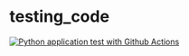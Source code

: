 # testing_code
[![Python application test with Github Actions](https://github.com/Chinemelu4/testing_code/actions/workflows/testing-ci.yml/badge.svg)](https://github.com/Chinemelu4/testing_code/actions/workflows/testing-ci.yml)
